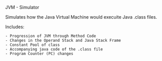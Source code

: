 JVM - Simulator

Simulates how the Java Virtual Machine would execuite Java .class files. 

Includes: 

	- Progression of JVM through Method Code
	- Changes in the Operand Stack and Java Stack Frame
	- Constant Pool of class
	- Accompanying java code of the .class file
	- Program Counter (PC) changes
